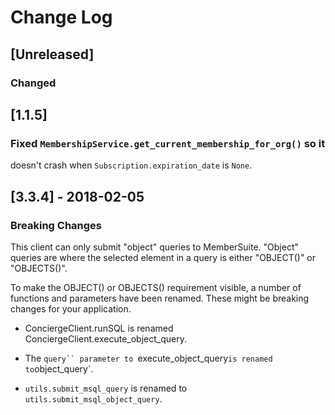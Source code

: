 # Change Log

## [Unreleased]
### Changed

## [1.1.5]
### Fixed `MembershipService.get_current_membership_for_org()` so it
doesn't crash when `Subscription.expiration_date` is `None`.

## [3.3.4] - 2018-02-05
### Breaking Changes

This client can only submit "object" queries to MemberSuite.  "Object"
queries are where the selected element in a query is either "OBJECT()"
or "OBJECTS()".

To make the OBJECT() or OBJECTS() requirement visible, a number of
functions and parameters have been renamed. These might be breaking
changes for your application.

- ConciergeClient.runSQL is renamed ConciergeClient.execute_object_query.

- The `query`` parameter to `execute_object_query` is renamed to `object_query`.

- `utils.submit_msql_query` is renamed to `utils.submit_msql_object_query`.
